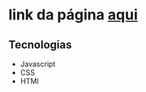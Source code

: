 <h1>link da página <a href="https://italomirandasantiago.github.io/site-loja-virtual/landing_page/" target="_black">aqui</a></h1>

<h2> Tecnologias </h2>
<ul> 
  <li> Javascript </li>
  <li> CSS </li>
  <li> HTMl </li>
</ul>
